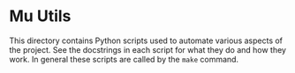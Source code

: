 # Mu Utils

This directory contains Python scripts used to automate various aspects of the
project. See the docstrings in each script for what they do and how they work.
In general these scripts are called by the `make` command.
